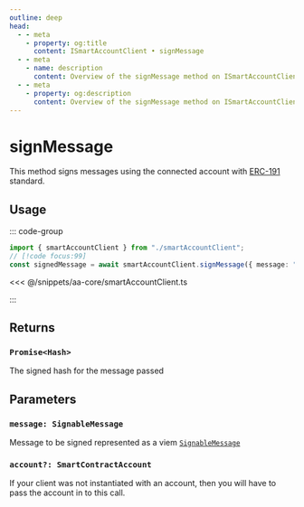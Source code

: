 ```yaml
---
outline: deep
head:
  - - meta
    - property: og:title
      content: ISmartAccountClient • signMessage
  - - meta
    - name: description
      content: Overview of the signMessage method on ISmartAccountClient
  - - meta
    - property: og:description
      content: Overview of the signMessage method on ISmartAccountClient
---
```


# signMessage

This method signs messages using the connected account with [ERC-191](https://eips.ethereum.org/EIPS/eip-191) standard.

## Usage

::: code-group

```ts [example.ts]
import { smartAccountClient } from "./smartAccountClient";
// [!code focus:99]
const signedMessage = await smartAccountClient.signMessage({ message: "msg" });
```

<<< @/snippets/aa-core/smartAccountClient.ts

:::

## Returns

### `Promise<Hash>`

The signed hash for the message passed

## Parameters

### `message: SignableMessage`

Message to be signed represented as a viem [`SignableMessage`](https://viem.sh/docs/actions/wallet/signMessage.html#signmessage)

### `account?: SmartContractAccount`

If your client was not instantiated with an account, then you will have to pass the account in to this call.
